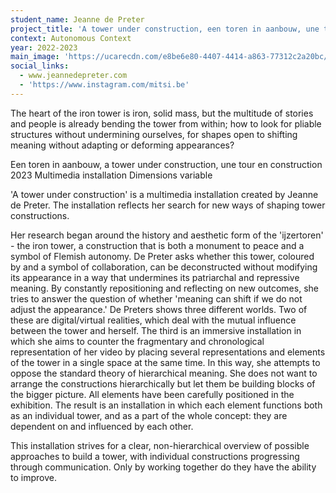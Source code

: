```yaml
---
student_name: Jeanne de Preter
project_title: 'A tower under construction, een toren in aanbouw, une tour en construction'
context: Autonomous Context
year: 2022-2023
main_image: 'https://ucarecdn.com/e8be6e80-4407-4414-a863-77312c2a20bc/'
social_links:
  - www.jeannedepreter.com
  - 'https://www.instagram.com/mitsi.be'
---
```

The heart of the iron tower is iron, solid mass, but the multitude of stories and people is already bending the tower from within; how to look for pliable structures without undermining ourselves, for shapes open to shifting meaning without adapting or deforming appearances?

Een toren in aanbouw, a tower under construction, une tour en construction
2023
Multimedia installation
Dimensions variable

'A tower under construction' is a multimedia installation created by Jeanne de Preter.  The installation reflects her search for new ways of shaping tower constructions. 

Her research began around the history and aesthetic form of the 'ijzertoren' - the iron tower, a construction that is both a monument to peace and a symbol of Flemish autonomy. De Preter asks whether this tower, coloured by and a symbol of collaboration, can be deconstructed without modifying its appearance in a way that undermines its patriarchal and repressive meaning. By constantly repositioning and reflecting on new outcomes, she tries to answer the question of whether 'meaning can shift if we do not adjust the appearance.' De Preters shows three different worlds. Two of these are digital/virtual realities, which deal with the mutual influence between the tower and herself. The third is an immersive installation in which she aims to counter the fragmentary and chronological representation of her video by placing several representations and elements of the tower in a single space at the same time. In this way, she attempts to oppose the standard theory of hierarchical 
meaning. She does not want to arrange the constructions hierarchically but let them be building blocks of the bigger picture. All elements have been carefully positioned in the exhibition. The result is an installation in which each element functions both as an individual tower, and as a part of the whole concept: they are dependent on and influenced by each other. 

This installation strives for a clear, non-hierarchical overview of possible 
approaches to build a tower, with individual constructions progressing through communication. Only by working together do they have the ability to improve.

